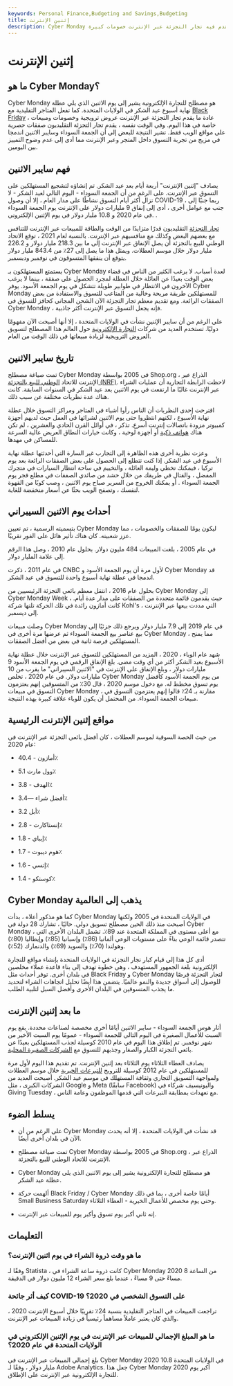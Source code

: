 ```yaml
---
keywords: Personal Finance,Budgeting and Savings,Budgeting
title: إثنين الإنترنت
description: Cyber Monday هو يوم الاثنين التالي لعيد الشكر الأمريكي ، والذي يمثل اليوم الذي يقدم فيه تجار التجزئة عبر الإنترنت خصومات كبيرة.
---
```


# إثنين الإنترنت
## ما هو Cyber Monday؟

Cyber Monday هو مصطلح للتجارة الإلكترونية يشير إلى يوم الاثنين الذي يلي عطلة نهاية أسبوع عيد الشكر في الولايات المتحدة. كما تفعل المتاجر التقليدية مع [Black Friday](/blackfriday) ، عادة ما يقدم تجار التجزئة عبر الإنترنت عروض ترويجية وخصومات ومبيعات خاصة في هذا اليوم. وفي الوقت نفسه ، يقدم تجار التجزئة التقليديون صفقات حصرية على مواقع الويب فقط. تشير النتيجة للبعض إلى أن الجمعة السوداء وسايبر الاثنين اندمجا في مزيج من تجربة التسوق داخل المتجر وعبر الإنترنت مما أدى إلى عدم وضوح التمييز بين اليومين.

## فهم سايبر الاثنين

يصادف "إثنين الإنترنت" أربعة أيام بعد عيد الشكر. تم إنشاؤه لتشجيع المستهلكين على التسوق عبر الإنترنت. على الرغم من أن الجمعة السوداء - اليوم التالي لعيد الشكر - لا تزال أكثر أيام التسوق نشاطًا على مدار العام ، إلا أن وصول COVID-19 ، ربما جنبًا إلى جنب مع عوامل أخرى ، أدى إلى إنفاق 9 مليارات دولار على الإنترنت يوم الجمعة السوداء في عام 2020 و 10.8 مليار دولار في يوم الإثنين الإلكتروني. .

[تجار التجزئة](/brickandmortar) التقليديون قدرًا متزايدًا من الوقت والطاقة للمبيعات عبر الإنترنت للتنافس مع بعضهم البعض وكذلك مع منافسيهم عبر الإنترنت. بالنسبة لعام 2021 ، توقع الاتحاد الوطني للبيع بالتجزئة أن يصل الإنفاق عبر الإنترنت إلى ما بين 218.3 مليار دولار و 226.2 مليار دولار خلال موسم العطلات. ويمثل هذا ما يصل إلى 27٪ من 843.4 مليار دولار يتوقع أن ينفقها المتسوقون في نوفمبر وديسمبر.

يستمتع المستهلكون بـ Cyber Monday لعدة أسباب. لا يرغب الكثير من الناس في قضاء بعض الوقت بعيدًا عن العائلة خلال العطلة لمجرد الحصول على صفقة ، بينما لا يرغب الآخرون في الانتظار في طوابير طويلة تتشكل في يوم الجمعة الأسود. يوفر Cyber Monday للمستهلكين طريقة مريحة وخالية من المتاعب للتسوق والاستفادة من بعض الصفقات الرائعة. ومع تقديم معظم تجار التجزئة الآن الشحن المجاني كحافز للتسوق في Cyber Monday ، فإنه يجعل التسوق عبر الإنترنت أكثر جاذبية.

على الرغم من أن سايبر الإثنين نشأت في الولايات المتحدة ، إلا أنها أصبحت الآن مفهومًا دوليًا. تستخدم العديد من شركات [التجارة الإلكترونية](/ecommerce) حول العالم هذا المصطلح لتسويق العروض الترويجية لزيادة مبيعاتها في ذلك الوقت من العام.

## تاريخ سايبر الاثنين

تمت صياغة مصطلح Cyber Monday في 2005 بواسطة Shop.org ، الذراع عبر الإنترنت للاتحاد [الوطني للبيع بالتجزئة (NRF)](/national-retail-federation-nrf). لاحظت الرابطة التجارية أن عمليات الشراء عبر الإنترنت غالبًا ما ارتفعت في يوم الاثنين بعد عيد الشكر في السنوات السابقة. كانت هناك عدة نظريات مختلفة عن سبب ذلك.

اقترحت إحدى النظريات أن الناس رأوا أشياء في المتاجر ومراكز التسوق خلال عطلة نهاية الأسبوع ، لكنهم انتظروا حتى يوم الاثنين لشرائها في العمل حيث لديهم أجهزة كمبيوتر مزودة باتصالات إنترنت أسرع. تذكر ، في أوائل القرن الحادي والعشرين ، لم تكن هناك [هواتف ذكية](/smartphone) أو أجهزة لوحية ، وكانت خيارات النطاق العريض عالية السرعة للمساكن في مهدها.

وعزت نظرية أخرى هذه الظاهرة إلى التجارب غير السارة التي أحدثتها عطلة نهاية الأسبوع في عيد الشكر. إذا كنت تتطلع إلى الحصول على بعض الصفقات الرائعة بعد يوم تركيا ، فيمكنك تخطي وليمة العائلة ، والتخييم في ساحة انتظار السيارات في متجرك المفضل ، والقتال في طريقك من خلال حشد من صائدي الصفقات في مطلع فجر يوم الجمعة السوداء . أو يمكنك الخروج من السرير صباح يوم الاثنين ، وصب كوبًا من القهوة لنفسك ، وتصفح الويب بحثًا عن أسعار منخفضة للغاية.

## أحداث يوم الاثنين السيبراني

بتسميته الرسمية ، تم تعيين Cyber Monday ليكون يومًا للصفقات والخصومات ، مما عزز شعبيته. كان هناك تأثير هائل على الفور تقريبًا.

في عام 2005 ، بلغت المبيعات 484 مليون دولار. بحلول عام 2010 ، وصل هذا الرقم إلى علامة المليار دولار.

في عام 2011 ، ذكرت CNBC لأول مرة أن يوم الجمعة الأسود و Cyber Monday قد اندمجا في عطلة نهاية أسبوع واحدة للتسوق في عيد الشكر.

بحلول عام 2016 ، انتقل معظم بائعي التجزئة الرئيسيين من Cyber Monday إلى Cyber Monday Week ، حيث يقدمون قائمة متجددة من الصفقات على مدار عدة أيام. كانت أمازون رائدة في تلك الحركة تلتها شركة Kohl's ، التي مددت بيعها عبر الإنترنت إلى ديسمبر.

وصلت مبيعات Cyber Monday في عام 2019 إلى 7.9 مليار دولار ويرجع ذلك جزئيًا إلى بيع عناصر بيع الجمعة السوداء ثم عرضها مرة أخرى في Cyber Monday ، مما يمنح المستهلكين فرصة ثانية في بعض من أفضل الصفقات.

شهد عام الوباء ، 2020 ، المزيد من المستهلكين للتسوق عبر الإنترنت خلال عطلة نهاية الأسبوع بعيد الشكر أكثر من أي وقت مضى. بلغ الإنفاق الرقمي في يوم الجمعة الأسود 9 مليارات دولار ، وبلغ الإنفاق على الإنترنت في "الاثنين السيبراني" ما يقرب من 10 مليارات دولار. في عام 2020 ، تخلص Cyber Monday من يوم الجمعة الأسود كأفضل يوم تسوق مخطط له. مع دخول موسم 2020 ، قال 30٪ من المتسوقين إنهم يعتزمون التسوق في مبيعات Cyber Monday ، مقارنة بـ 24٪ قالوا إنهم يعتزمون التسوق في مبيعات الجمعة السوداء. من المحتمل أن يكون للوباء علاقة كبيرة بهذه النتيجة.

## مواقع إثنين الإنترنت الرئيسية

من حيث الحصة السوقية لموسم العطلات ، كان أفضل بائعي التجزئة عبر الإنترنت في عام 2020:

- أمازون - 40.4٪

- وول مارت 5.1٪

- الهدف - 3.8٪

- أفضل شراء —3.4٪

- أبل 3.2٪

- إنستاكارت - 2.8٪

- إيباي - 1.8٪

- هوم ديبوت - 1.7٪

- إتسي - 1.6٪

- كوستكو - 1.4٪

## Cyber Monday يذهب إلى العالمية

كما هو مذكور أعلاه ، بدأت Cyber Monday في الولايات المتحدة في 2005 ولكنها أصبحت منذ ذلك الحين مصطلح تسويق دولي. حاليًا ، تشارك 28 دولة في Cyber Monday ، مع أعلى مستوى في المملكة المتحدة عند 89٪. تشمل البلدان الأخرى التي تتصدر قائمة الوعي بناءً على مستويات الوعي ألمانيا (86٪) وإسبانيا (85٪) وإيطاليا (80٪) وهولندا (70٪) والسويد (69٪) والدنمارك (52٪).

أدى كل هذا إلى قيام كبار تجار التجزئة في الولايات المتحدة بإنشاء مواقع للتجارة الإلكترونية بلغة الجمهور المستهدف ، وهي خطوة تهدف إلى بناء قاعدة عملاء مخلصين في بلدان أخرى. توفر أحداث مثل Black Friday و Cyber Monday لتجار التجزئة فرصًا للوصول إلى أسواق جديدة والنمو عالميًا. يتضمن هذا أيضًا تحليل اتجاهات الشراء لتحديد ما يجذب المتسوقين في البلدان الأخرى وأفضل السبل لتلبية الطلب.

## ما بعد إثنين الإنترنت

أثار هوس الجمعة السوداء - سايبر الاثنين أيامًا أخرى مخصصة لصناعات محددة. يقع يوم السبت للأعمال الصغيرة في اليوم التالي للجمعة السوداء - عمومًا يوم السبت الأخير من شهر نوفمبر. تم إطلاق هذا اليوم في عام 2010 كوسيلة لجذب المستهلكين بعيدًا عن بائعي التجزئة الكبار والصغار وجذبهم للتسوق مع [الشركات الصغيرة المحلية](/business).

يصادف العطاء الثلاثاء يوم الثلاثاء بعد إثنين الإنترنت. تم تقديم هذا اليوم لأول مرة للمستهلكين في عام 2012 كوسيلة للترويج [للتبرعات الخيرية](/charitabledonation) خلال موسم العطلات ولمواجهة التسويق التجاري وثقافة المستهلك في موسم عيد الشكر. أصبحت العديد من الشركات الكبرى ، مثل Google و Meta (سابقًا Facebook) واليونيسيف شركاء في Giving Tuesday ، مع تعهدات بمطابقة التبرعات التي قدمها الموظفون وعامة الناس.

## يسلط الضوء

- على الرغم من أن Cyber Monday قد نشأت في الولايات المتحدة ، إلا أنه يحدث الآن في بلدان أخرى أيضًا.

- تمت صياغة مصطلح Cyber Monday في 2005 بواسطة Shop.org ، الذراع عبر الإنترنت للاتحاد الوطني للبيع بالتجزئة.

- Cyber Monday هو مصطلح للتجارة الإلكترونية يشير إلى يوم الاثنين الذي يلي عطلة عيد الشكر.

- ألهمت حركة Black Friday / Cyber Monday أيامًا خاصة أخرى ، بما في ذلك Small Business Saturday وحتى يوم مخصص للأعمال الخيرية - العطاء الثلاثاء.

- إنه ثاني أكبر يوم تسوق وأكبر يوم للمبيعات عبر الإنترنت.

## التعليمات

### ما هو وقت ذروة الشراء في يوم اثنين الإنترنت؟

وفقًا لـ Statista ، كانت ذروة ساعة الشراء في Cyber Monday 2020 من الساعة 8 مساءً حتى 9 مساءً ، عندما بلغ سعر الشراء 12 مليون دولار في الدقيقة.

### كيف أثر جائحة COVID-19 على التسوق الشخصي في 2020؟

تراجعت المبيعات في المتاجر التقليدية بنسبة 24٪ تقريبًا خلال أسبوع الإنترنت 2020 ، والذي كان يعتبر عاملاً مساهماً رئيسياً في زيادة المبيعات عبر الإنترنت.

### ما هو المبلغ الإجمالي للمبيعات عبر الإنترنت في يوم الإثنين الإلكتروني في الولايات المتحدة في عام 2020؟

بلغ إجمالي المبيعات عبر الإنترنت في Cyber Monday 2020 في الولايات المتحدة 10.8 مليار دولار ، وفقًا لـ Adobe Analytics. جعل هذا Cyber Monday 2020 أكبر يوم للتجارة الإلكترونية عبر الإنترنت على الإطلاق.

